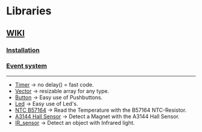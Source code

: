 
# **Libraries**
## [WIKI](https://github.com/KROIA/Arduino/wiki)
### [Installation](https://github.com/KROIA/Arduino/wiki/Installation)
### [Event system](https://github.com/KROIA/Arduino/wiki/Events)
***
* [Timer](https://github.com/KROIA/Arduino/wiki/Timer) -> no delay() = fast code.
* [Vector](https://github.com/KROIA/Arduino/wiki/Vector)  -> resizable array for any type.
* [Button](https://github.com/KROIA/Arduino/wiki/Button) -> Easy use of Pushbuttons.
* [Led](https://github.com/KROIA/Arduino/wiki/Led) -> Easy use of Led's.
* [NTC B57164](https://github.com/KROIA/Arduino/wiki/NTC-B57164) -> Read the Temperature with the B57164 NTC-Resistor.
* [A3144 Hall Sensor](https://github.com/KROIA/Arduino/wiki/A3144HallSensor) -> Detect a Magnet with the A3144 Hall Sensor.
* [IR_sensor](https://github.com/KROIA/Arduino/wiki/IR_sensor) -> Detect an object with Infrared light.
